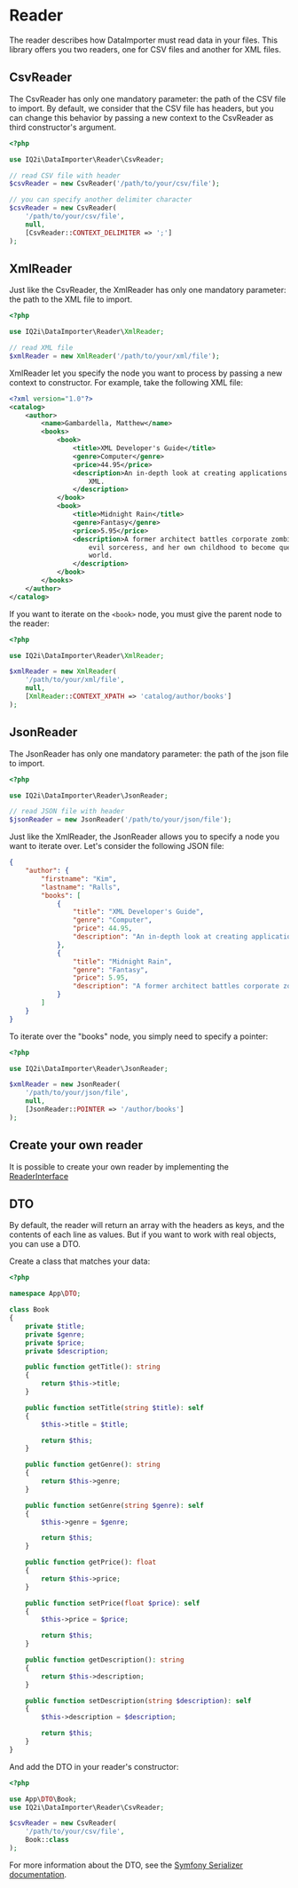 # Reader

The reader describes how DataImporter must read data in your files. This library
offers you two readers, one for CSV files and another for XML files.

## CsvReader

The CsvReader has only one mandatory parameter: the path of the CSV file to
import. By default, we consider that the CSV file has headers, but you can
change this behavior by passing a new context to the CsvReader as third
constructor's argument.

```php
<?php

use IQ2i\DataImporter\Reader\CsvReader;

// read CSV file with header
$csvReader = new CsvReader('/path/to/your/csv/file');

// you can specify another delimiter character
$csvReader = new CsvReader(
    '/path/to/your/csv/file',
    null,
    [CsvReader::CONTEXT_DELIMITER => ';']
);
```

## XmlReader

Just like the CsvReader, the XmlReader has only one mandatory parameter: the
path to the XML file to import.

```php
<?php

use IQ2i\DataImporter\Reader\XmlReader;

// read XML file
$xmlReader = new XmlReader('/path/to/your/xml/file');
```

XmlReader let you specify the node you want to process by passing a new context
to constructor. For example, take the following XML file:

```xml
<?xml version="1.0"?>
<catalog>
    <author>
        <name>Gambardella, Matthew</name>
        <books>
            <book>
                <title>XML Developer's Guide</title>
                <genre>Computer</genre>
                <price>44.95</price>
                <description>An in-depth look at creating applications with
                    XML.
                </description>
            </book>
            <book>
                <title>Midnight Rain</title>
                <genre>Fantasy</genre>
                <price>5.95</price>
                <description>A former architect battles corporate zombies, an
                    evil sorceress, and her own childhood to become queen of the
                    world.
                </description>
            </book>
        </books>
    </author>
</catalog>
```

If you want to iterate on the `<book>` node, you must give the parent node to
the reader:

```php
<?php

use IQ2i\DataImporter\Reader\XmlReader;

$xmlReader = new XmlReader(
    '/path/to/your/xml/file',
    null,
    [XmlReader::CONTEXT_XPATH => 'catalog/author/books']
);
```

## JsonReader

The JsonReader has only one mandatory parameter: the path of the json file to
import.

```php
<?php

use IQ2i\DataImporter\Reader\JsonReader;

// read JSON file with header
$jsonReader = new JsonReader('/path/to/your/json/file');
```

Just like the XmlReader, the JsonReader allows you to specify a node you 
want to iterate over. Let's consider the following JSON file:

```json
{
    "author": {
        "firstname": "Kim",
        "lastname": "Ralls",
        "books": [
            {
                "title": "XML Developer's Guide",
                "genre": "Computer",
                "price": 44.95,
                "description": "An in-depth look at creating applications with XML."
            },
            {
                "title": "Midnight Rain",
                "genre": "Fantasy",
                "price": 5.95,
                "description": "A former architect battles corporate zombies, an evil sorceress, and her own childhood to become queen of the world."
            }
        ]
    }
}
```

To iterate over the "books" node, you simply need to specify a pointer:

```php
<?php

use IQ2i\DataImporter\Reader\JsonReader;

$xmlReader = new JsonReader(
    '/path/to/your/json/file',
    null,
    [JsonReader::POINTER => '/author/books']
);
```

## Create your own reader

It is possible to create your own reader by implementing
the [ReaderInterface](/src/Reader/ReaderInterface.php)

## DTO

By default, the reader will return an array with the headers as keys, and the
contents of each line as values. But if you want to work with real objects, you
can use a DTO.

Create a class that matches your data:

```php
<?php

namespace App\DTO;

class Book
{
    private $title;
    private $genre;
    private $price;
    private $description;

    public function getTitle(): string
    {
        return $this->title;
    }

    public function setTitle(string $title): self
    {
        $this->title = $title;

        return $this;
    }

    public function getGenre(): string
    {
        return $this->genre;
    }

    public function setGenre(string $genre): self
    {
        $this->genre = $genre;

        return $this;
    }

    public function getPrice(): float
    {
        return $this->price;
    }

    public function setPrice(float $price): self
    {
        $this->price = $price;

        return $this;
    }

    public function getDescription(): string
    {
        return $this->description;
    }

    public function setDescription(string $description): self
    {
        $this->description = $description;

        return $this;
    }
}
```

And add the DTO in your reader's constructor:

```php
<?php

use App\DTO\Book;
use IQ2i\DataImporter\Reader\CsvReader;

$csvReader = new CsvReader(
    '/path/to/your/csv/file',
    Book::class
);
```

For more information about the DTO, see
the [Symfony Serializer documentation](https://symfony.com/doc/current/components/serializer.html).
